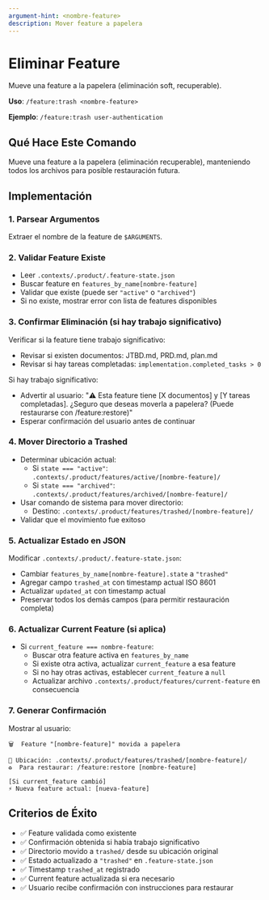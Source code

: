 ```yaml
---
argument-hint: <nombre-feature>
description: Mover feature a papelera
---
```


# Eliminar Feature

Mueve una feature a la papelera (eliminación soft, recuperable).

**Uso**: `/feature:trash <nombre-feature>`

**Ejemplo**: `/feature:trash user-authentication`

## Qué Hace Este Comando

Mueve una feature a la papelera (eliminación recuperable), manteniendo todos los archivos para posible restauración futura.

## Implementación

### 1. Parsear Argumentos
Extraer el nombre de la feature de `$ARGUMENTS`.

### 2. Validar Feature Existe
- Leer `.contexts/.product/.feature-state.json`
- Buscar feature en `features_by_name[nombre-feature]`
- Validar que existe (puede ser `"active"` o `"archived"`)
- Si no existe, mostrar error con lista de features disponibles

### 3. Confirmar Eliminación (si hay trabajo significativo)
Verificar si la feature tiene trabajo significativo:
- Revisar si existen documentos: JTBD.md, PRD.md, plan.md
- Revisar si hay tareas completadas: `implementation.completed_tasks > 0`

Si hay trabajo significativo:
- Advertir al usuario: "⚠️  Esta feature tiene [X documentos] y [Y tareas completadas]. ¿Seguro que deseas moverla a papelera? (Puede restaurarse con /feature:restore)"
- Esperar confirmación del usuario antes de continuar

### 4. Mover Directorio a Trashed
- Determinar ubicación actual:
  - Si `state === "active"`: `.contexts/.product/features/active/[nombre-feature]/`
  - Si `state === "archived"`: `.contexts/.product/features/archived/[nombre-feature]/`
- Usar comando de sistema para mover directorio:
  - Destino: `.contexts/.product/features/trashed/[nombre-feature]/`
- Validar que el movimiento fue exitoso

### 5. Actualizar Estado en JSON
Modificar `.contexts/.product/.feature-state.json`:
- Cambiar `features_by_name[nombre-feature].state` a `"trashed"`
- Agregar campo `trashed_at` con timestamp actual ISO 8601
- Actualizar `updated_at` con timestamp actual
- Preservar todos los demás campos (para permitir restauración completa)

### 6. Actualizar Current Feature (si aplica)
- Si `current_feature === nombre-feature`:
  - Buscar otra feature activa en `features_by_name`
  - Si existe otra activa, actualizar `current_feature` a esa feature
  - Si no hay otras activas, establecer `current_feature` a `null`
  - Actualizar archivo `.contexts/.product/features/current-feature` en consecuencia

### 7. Generar Confirmación
Mostrar al usuario:
```
🗑️  Feature "[nombre-feature]" movida a papelera

📁 Ubicación: .contexts/.product/features/trashed/[nombre-feature]/
♻️  Para restaurar: /feature:restore [nombre-feature]

[Si current_feature cambió]
⚡ Nueva feature actual: [nueva-feature]
```

## Criterios de Éxito

- ✅ Feature validada como existente
- ✅ Confirmación obtenida si había trabajo significativo
- ✅ Directorio movido a `trashed/` desde su ubicación original
- ✅ Estado actualizado a `"trashed"` en `.feature-state.json`
- ✅ Timestamp `trashed_at` registrado
- ✅ Current feature actualizada si era necesario
- ✅ Usuario recibe confirmación con instrucciones para restaurar
